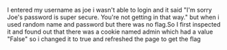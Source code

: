 I entered my username as joe i wasn't able to login and it said  "I'm sorry Joe's password is super secure. You're not getting in that way."
but when i used random name and password but there was no flag.So I first inspected it and found out that there was a cookie named admin which had a value "False" so i
changed it to true and refreshed the page to get the flag
